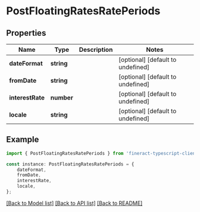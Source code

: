 # PostFloatingRatesRatePeriods


## Properties

Name | Type | Description | Notes
------------ | ------------- | ------------- | -------------
**dateFormat** | **string** |  | [optional] [default to undefined]
**fromDate** | **string** |  | [optional] [default to undefined]
**interestRate** | **number** |  | [optional] [default to undefined]
**locale** | **string** |  | [optional] [default to undefined]

## Example

```typescript
import { PostFloatingRatesRatePeriods } from 'fineract-typescript-client';

const instance: PostFloatingRatesRatePeriods = {
    dateFormat,
    fromDate,
    interestRate,
    locale,
};
```

[[Back to Model list]](../README.md#documentation-for-models) [[Back to API list]](../README.md#documentation-for-api-endpoints) [[Back to README]](../README.md)
